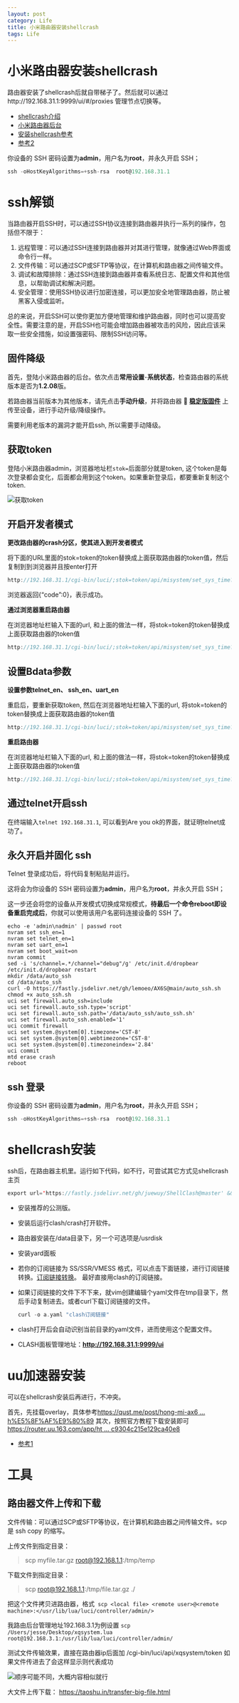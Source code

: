 ```yaml
---
layout: post
category: Life
title: 小米路由器安装shellcrash
tags: Life
---
```


# 小米路由器安装shellcrash

路由器安装了shellcrash后就自带梯子了。然后就可以通过http://192.168.31.1:9999/ui/#/proxies 管理节点切换等。



- [shellcrash介绍](https://github.com/2375399351/ShellCrash/blob/master/README_CN.md)
- [小米路由器后台](http://192.168.31.1/cgi-bin/luci/web)
- [安装shellcrash参考](https://www.gaicas.com/redmi-ax6000.html)
- [参考2](https://beyondkmp.com/2023/03/05/ax6000-ssh/)







你设备的 SSH 密码设置为**admin**，用户名为**root**，并永久开启 SSH；

```scala
ssh -oHostKeyAlgorithms=+ssh-rsa  root@192.168.31.1
```





# ssh解锁

当路由器开启SSH时，可以通过SSH协议连接到路由器并执行一系列的操作，包括但不限于：

1. 远程管理：可以通过SSH连接到路由器并对其进行管理，就像通过Web界面或命令行一样。
2. 文件传输：可以通过SCP或SFTP等协议，在计算机和路由器之间传输文件。
3. 调试和故障排除：通过SSH连接到路由器并查看系统日志、配置文件和其他信息，以帮助调试和解决问题。
4. 安全管理：使用SSH协议进行加密连接，可以更加安全地管理路由器，防止被黑客入侵或监听。

总的来说，开启SSH可以使你更加方便地管理和维护路由器，同时也可以提高安全性。需要注意的是，开启SSH也可能会增加路由器被攻击的风险，因此应该采取一些安全措施，如设置强密码、限制SSH访问等。





## 固件降级

首先，登陆小米路由器的后台。依次点击**常用设置**-**系统状态**，检查路由器的系统版本是否为**1.2.08**版。

若路由器当前版本为其他版本，请先点击**手动升级**，并将路由器 💾 **[稳定版固件](https://www.icloud.com/iclouddrive/006hgOdY5pn3MJ1czZViTDPBA#redmi-ax6000-1.2.8)** 上传至设备，进行手动升级/降级操作。



需要利用老版本的漏洞才能开启ssh, 所以需要手动降级。



## 获取token

登陆小米路由器admin，浏览器地址栏`stok=`后面部分就是token, 这个token是每次登录都会变化，后面都会用到这个token。如果重新登录后，都要重新复制这个token.

![获取token](https://cdn.jsdelivr.net/gh/mafulong/mdPic@vv8/v8/202403081125383.png)

## 开启开发者模式

**更改路由器的crash分区，使其进入到开发者模式**

将下面的URL里面的stok=token的token替换成上面获取路由器的token值，然后复制到到浏览器并且按enter打开

```scala
http://192.168.31.1/cgi-bin/luci/;stok=token/api/misystem/set_sys_time?timezone=%20%27%20%3B%20zz%3D%24%28dd%20if%3D%2Fdev%2Fzero%20bs%3D1%20count%3D2%202%3E%2Fdev%2Fnull%29%20%3B%20printf%20%27%A5%5A%25c%25c%27%20%24zz%20%24zz%20%7C%20mtd%20write%20-%20crash%20%3B%20
```

浏览器返回{“code”:0}，表示成功。

**通过浏览器重启路由器**

在浏览器地址栏输入下面的url, 和上面的做法一样，将stok=token的token替换成上面获取路由器的token值

```scala
http://192.168.31.1/cgi-bin/luci/;stok=token/api/misystem/set_sys_time?timezone=%20%27%20%3b%20reboot%20%3b%20
```

## 设置Bdata参数

**设置参数telnet_en、 ssh_en、uart_en**

重启后，要重新获取token, 然后在浏览器地址栏输入下面的url, 将stok=token的token替换成上面获取路由器的token值

```scala
http://192.168.31.1/cgi-bin/luci/;stok=token/api/misystem/set_sys_time?timezone=%20%27%20%3B%20bdata%20set%20telnet_en%3D1%20%3B%20bdata%20set%20ssh_en%3D1%20%3B%20bdata%20set%20uart_en%3D1%20%3B%20bdata%20commit%20%3B%20
```

**重启路由器**

在浏览器地址栏输入下面的url, 和上面的做法一样，将stok=token的token替换成上面获取路由器的token值

```scala
http://192.168.31.1/cgi-bin/luci/;stok=token/api/misystem/set_sys_time?timezone=%20%
```

## 通过telnet开启ssh

在终端输入`telnet 192.168.31.1`, 可以看到Are you ok的界面，就证明telnet成功了。



## 永久开启并固化 ssh

Telnet 登录成功后，将代码复制粘贴并运行。

这将会为你设备的 SSH 密码设置为**admin**，用户名为**root**，并永久开启 SSH；

这一步还会将您的设备从开发模式切换成常规模式，**待最后一个命令reboot即设备重启完成后**，你就可以使用该用户名密码连接设备的 SSH 了。

```shell
echo -e 'admin\nadmin' | passwd root
nvram set ssh_en=1
nvram set telnet_en=1
nvram set uart_en=1
nvram set boot_wait=on
nvram commit
sed -i 's/channel=.*/channel="debug"/g' /etc/init.d/dropbear
/etc/init.d/dropbear restart
mkdir /data/auto_ssh
cd /data/auto_ssh
curl -O https://fastly.jsdelivr.net/gh/lemoeo/AX6S@main/auto_ssh.sh
chmod +x auto_ssh.sh
uci set firewall.auto_ssh=include
uci set firewall.auto_ssh.type='script'
uci set firewall.auto_ssh.path='/data/auto_ssh/auto_ssh.sh'
uci set firewall.auto_ssh.enabled='1'
uci commit firewall
uci set system.@system[0].timezone='CST-8'
uci set system.@system[0].webtimezone='CST-8'
uci set system.@system[0].timezoneindex='2.84'
uci commit
mtd erase crash
reboot

```

## ssh 登录

你设备的 SSH 密码设置为**admin**，用户名为**root**，并永久开启 SSH；

```scala
ssh -oHostKeyAlgorithms=+ssh-rsa  root@192.168.31.1
```

# shellcrash安装

ssh后，在路由器主机里。运行如下代码，如不行，可尝试其它方式见shellcrash主页

```scala
export url='https://fastly.jsdelivr.net/gh/juewuy/ShellClash@master' && sh -c "$(curl -kfsSl $url/install.sh)" && source /etc/profile &> /dev/null

```



- 安装推荐的公测版。

- 安装后运行clash/crash打开软件。

- 路由器安装在/data目录下，另一个可选项是/usrdisk

- 安装yard面板

- 若你的订阅链接为 SS/SSR/VMESS 格式，可以点击下面链接，进行订阅链接转换。[订阅链接转换](https://acl4ssr-sub.github.io/)。 最好直接用clash的订阅链接。

- 如果订阅链接的文件下不下来，就vim创建编辑个yaml文件在tmp目录下，然后手动复制进去。或者curl下载订阅链接的文件。

  ```scala
  curl -o a.yaml "clash订阅链接"
  
  ```

- clash打开后会自动识别当前目录的yaml文件，进而使用这个配置文件。

- CLASH面板管理地址：**http://192.168.31.1:9999/ui**

# uu加速器安装

可以在shellcrash安装后再进行，不冲突。



首先，先挂载overlay，具体参考[https://qust.me/post/hong-mi-ax6 ... h%E5%8F%AF%E9%80%89](https://qust.me/post/hong-mi-ax6-jie-suo-ssh-an-zhuang-shi-yong-shellclash-jiao-cheng/#第五步-固化-ssh可选)
其次，按照官方教程下载安装即可[https://router.uu.163.com/app/ht ... c9304c215e129ca40e8](https://router.uu.163.com/app/html/online/baike_share.html?baike_id=5f963c9304c215e129ca40e8)



- [参考1](https://www.right.com.cn/forum/thread-8276125-1-1.html)

# 工具

## 路由器文件上传和下载

文件传输：可以通过SCP或SFTP等协议，在计算机和路由器之间传输文件。scp 是 ssh copy 的缩写。



上传文件到指定目录：

> scp myfile.tar.gz root@192.168.1.1:/tmp/temp

下载文件到指定目录：

> scp root@192.168.1.1:/tmp/file.tar.gz  ./





把这个文件拷贝进路由器，格式` scp <local file> <remote user>@<remote machine>:</usr/lib/lua/luci/controller/admin/>`

我路由后台管理地址192.168.3.1为例设置
`scp /Users/jesse/Desktop/xqsystem.lua root@192.168.3.1:/usr/lib/lua/luci/controller/admin/`

测试文件传输效果，直接在路由器ip后面加 /cgi-bin/luci/api/xqsystem/token
如果文件传进去了会这样显示则代表成功

![顺序可能不同，大概内容相似就行](https://cdn.jsdelivr.net/gh/mafulong/mdPic@vv8/v8/202403081148181.jpg)

大文件上传下载： https://taoshu.in/transfer-big-file.html

